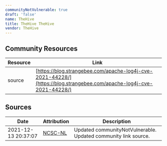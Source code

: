 ```yaml
---
communityNotVulnerable: true
draft: 'false'
name: TheHive
title: TheHive TheHive
vendor: TheHive
---
```



## Community Resources
| Resource | Link |
| --- | --- |
| source | [https://blog.strangebee.com/apache-log4j-cve-2021-44228/](https://blog.strangebee.com/apache-log4j-cve-2021-44228/) |


## Sources
| Date | Attribution | Description |
| --- | --- | --- |
| 2021-12-13 20:37:07 | [NCSC-NL](https://github.com/NCSC-NL/log4shell/blob/main/software/README.md) | Updated communityNotVulnerable. Updated community link source.  |
